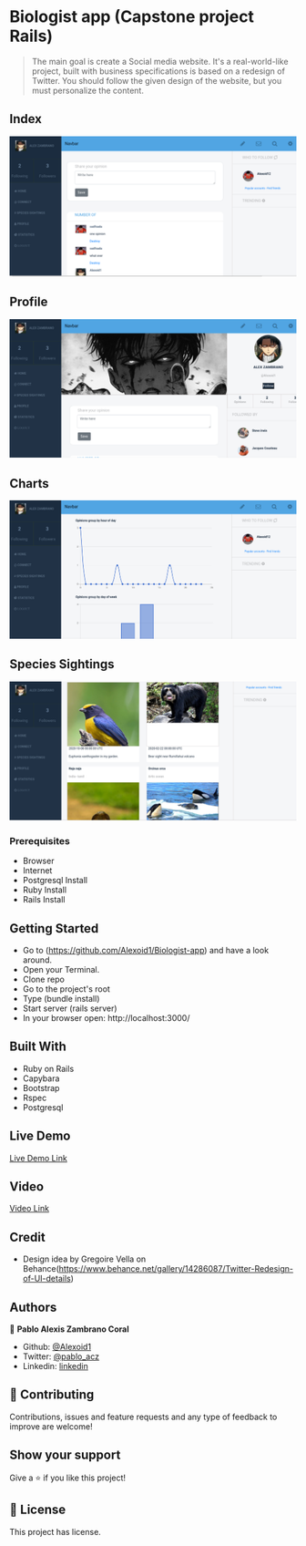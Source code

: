 # Biologist app (Capstone project Rails)

> The main goal is create a Social media website. It's a real-world-like project, built with business specifications is based on a redesign of Twitter. You should follow the given design of the website, but you must personalize the content.

## Index
![screenshot](img/index.png)

## Profile 
![screenshot](img/profile.png)

## Charts
![screenshot](img/charts.png)

## Species Sightings
![screenshot](img/specie.png)

### Prerequisites

- Browser
- Internet
- Postgresql Install
- Ruby Install
- Rails Install


## Getting Started
- Go to (https://github.com/Alexoid1/Biologist-app) and have a look around.
- Open your Terminal.
- Clone repo
- Go to the project's root
- Type (bundle install)
- Start server (rails server)
- In your browser open: http://localhost:3000/



## Built With

- Ruby on Rails
- Capybara
- Bootstrap
- Rspec
- Postgresql

## Live Demo

[Live Demo Link]()


## Video

[Video Link](https://www.youtube.com/watch?v=0Uoi7ZlhYt8)




## Credit

- Design idea by Gregoire Vella on Behance(https://www.behance.net/gallery/14286087/Twitter-Redesign-of-UI-details)

## Authors


👤 **Pablo Alexis Zambrano Coral**

- Github: [@Alexoid1](https://github.com/Alexoid1)
- Twitter: [@pablo_acz](https://twitter.com/pablo_acz)
- Linkedin: [linkedin](https://www.linkedin.com/in/pablo-alexis-zambrano-coral-7a614a189/)



## 🤝 Contributing

Contributions, issues and feature requests and any type of feedback to improve are welcome!

## Show your support

Give a ⭐️ if you like this project!


## 📝 License

This project has license.